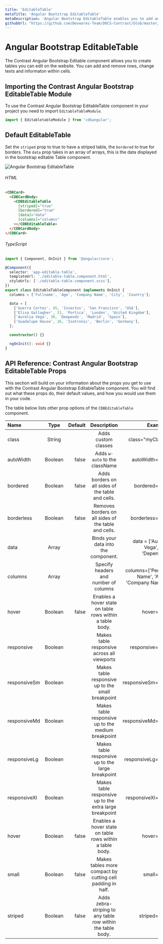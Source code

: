 ```yaml
---
title: 'EditableTable'
metaTitle: 'Angular Bootstrap EditableTable'
metaDescription: 'Angular Bootstrap EditableTable enables you to add and remove rows and change text and information within cells'
githubUrl: "https://github.com/Devwares-Team/DOCS-Contrast/blob/master/content/contrast/angular/table/editabletable.md"
---
```


# Angular Bootstrap EditableTable

The Contrast Angular Bootstrap Editable component allows you to create tables you can edit on the website. You can add and remove rows, change texts and informaton within cells.

## Importing the Contrast Angular Bootstrap EditableTable Module

To use the Contrast Angular Bootstrap EditableTable component in your project you need to import `EditableTableModule`.

```ts
import { EditabletableModule } from 'cdbangular';
```

## Default EditableTable

Set the `striped` prop to true to have a striped table, the `bordered` to true for borders. The `data` prop takes in an array of arrays, this is the data displayed in the bootstrap editable Table component.

![Angular Bootstrap EditableTable](https://i.imgur.com/3B7rCoy.gif)

###### HTML

```html
<CDBCard>
  <CDBCardBody>
    <CDBEditableTable
      [striped]="true"
      [bordered]="true"
      [data]="data"
      [columns]="columns"
    ></CDBEditableTable>
  </CDBCardBody>
</CDBCard>
```

###### TypeScript

```ts
import { Component, OnInit } from '@angular/core';

@Component({
  selector: 'app-editable-table',
  templateUrl: './editable-table.component.html',
  styleUrls: ['./editable-table.component.scss'],
})
export class EditableTableComponent implements OnInit {
  columns = ['Fullname', 'Age', 'Company Name', 'City', 'Country'];

  data = [
    ['Guerra Cortez', 45, 'Insectus', 'San Francisco', 'USA'],
    ['Elisa Gallagher', 31, 'Portica', 'London', 'United Kingdom'],
    ['Aurelia Vega', 30, 'Deepends', 'Madrid', 'Spain'],
    ['Guadalupe House', 26, 'Isotronic', 'Berlin', 'Germany'],
  ];

  constructor() {}

  ngOnInit(): void {}
}
```

## API Reference: Contrast Angular Bootstrap EditableTable Props

This section will build on your information about the props you get to use with the Contrast Angular Bootstrap EditableTable component. You will find out what these props do, their default values, and how you would use them in your code.

The table below lists other prop options of the `CDBEditableTable` component.

| Name         |  Type   | Default |                         Description                         |                                        Example |
| :----------- | :-----: | ------: | :---------------------------------------------------------: | ---------------------------------------------: |
| class        | String  |         |                     Adds custom classes                     |                                class="myClass" |
| autoWidth    | Boolean |   false |               Adds `w-auto` to the className                |                                 autoWidth=true |
| bordered     | Boolean |   false |      Adds borders on all sides of the table and cells.      |                                  bordered=true |
| borderless   | Boolean |   false |    Removes borders on all sides of the table and cells.     |                                borderless=true |
| data         |  Array  |         |             Binds your data into the component.             |         data = ['Aurelia Vega', 30, 'Depends'] |
| columns      |  Array  |         |            Specify headers and number of columns            | columns=['Person Name', 'Age', 'Company Name'] |
| hover        | Boolean |   false |  Enables a hover state on table rows within a table body.   |                                     hover=true |
| responsive   | Boolean |         |         Makes table responsive across all viewports         |                                responsive=true |
| responsiveSm | Boolean |         |      Makes table responsive up to the small breakpoint      |                              responsiveSm=true |
| responsiveMd | Boolean |         |     Makes table responsive up to the medium breakpoint      |                              responsiveMd=true |
| responsiveLg | Boolean |         |      Makes table responsive up to the large breakpoint      |                              responsiveLg=true |
| responsiveXl | Boolean |         |   Makes table responsive up to the extra large breakpoint   |                              responsiveXl=true |
| hover        | Boolean |   false |  Enables a hover state on table rows within a table body.   |                                     hover=true |
| small        | Boolean |   false | Makes tables more compact by cutting cell padding in half.  |                                     small=true |
| striped      | Boolean |   false | Adds zebra-striping to any table row within the table body. |                                   striped=true |
